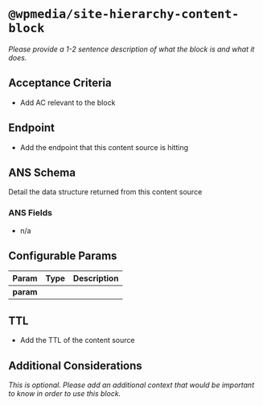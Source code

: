 # `@wpmedia/site-hierarchy-content-block`
_Please provide a 1-2 sentence description of what the block is and what it does._

## Acceptance Criteria
- Add AC relevant to the block

## Endpoint
- Add the endpoint that this content source is hitting

## ANS Schema
Detail the data structure returned from this content source

### ANS Fields 
- n/a

## Configurable Params
| **Param** | **Type** | **Description** |
|---|---|---|
| **param** |  |  |

## TTL
- Add the TTL of the content source

## Additional Considerations
_This is optional. Please add an additional context that would be important to know in order to use this block._
